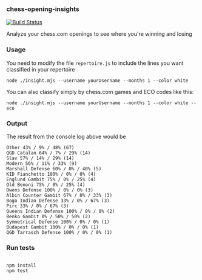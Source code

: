 ### chess-opening-insights

[![Build Status](https://travis-ci.org/kevinludwig/chess-opening-insights.svg?branch=master)](https://travis-ci.org/kevinludwig/chess-opening-insights)

Analyze your chess.com openings to see where you're winning and losing

### Usage

You need to modify the file `repertoire.js` to include the lines you want classified in your repertoire

```
node ./insight.mjs --username yourUsername --months 1 --color white
```

You can also classify simply by chess.com games and ECO codes like this:
```
node ./insight.mjs --username yourUsername --months 1 --color white --eco
```
### Output

The result from the console log above would be 

```
Other 43% / 9% / 48% (67)
QGD Catalan 64% / 7% / 29% (14)
Slav 57% / 14% / 29% (14)
Modern 56% / 11% / 33% (9)
Marshall Defense 60% / 0% / 40% (5)
KID Fianchetto 100% / 0% / 0% (4)
Englund Gambit 75% / 0% / 25% (4)
Old Benoni 75% / 0% / 25% (4)
Owens Defense 100% / 0% / 0% (3)
Albin Counter Gambit 67% / 0% / 33% (3)
Bogo Indian Defense 33% / 0% / 67% (3)
Pirc 33% / 0% / 67% (3)
Queens Indian Defense 100% / 0% / 0% (2)
Benko Gambit 0% / 50% / 50% (2)
Symmetrical Defense 100% / 0% / 0% (1)
Budapest Gambit 100% / 0% / 0% (1)
QGD Tarrasch Defense 100% / 0% / 0% (1)
```

### Run tests

```

npm install
npm test

```
